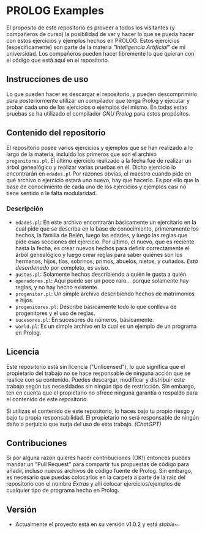 # PROLOG Examples

El propósito de este repositorio es proveer a todos los visitantes (y compañeros de curso) la posibilidad de ver y hacer lo que se pueda hacer con estos ejercicios y ejemplos hechos en PROLOG.
Estos ejercicios (específicamente) son parte de la materia *"Inteligencia Artificial"* de mi universidad.
Los compañeros pueden hacer libremente lo que quieran con el código que está aquí en el repositorio.

## Instrucciones de uso

Lo que pueden hacer es descargar el repositorio, y pueden descomprimirlo para posteriormente utilizar un compilador que tenga Prolog y ejecutar y probar cada uno de los ejercicios o ejemplos del mismo.
En todas estas pruebas se ha utilizado el compilador *GNU Prolog* para estos propósitos.

## Contenido del repositorio

El repositorio posee varios ejercicios y ejemplos que se han realizado a lo largo de la materia, incluído los primeros que son el archivo `progenitores.pl`. El último ejercicio realizado a la fecha fue de realizar un árbol genealógico y realizar varias pruebas en él. Dicho ejercicio lo encontrarán en `edades.pl`
Por razones obvias, el maestro cuando pide en qué archivo o ejercicio estará uno nuevo, hay que hacerlo. Es por ello que la base de conocimiento de cada uno de los ejercicios y ejemplos casi no tiene sentido o le falta modularidad.

### Descripción

- `edades.pl`: En este archivo encontrarán básicamente un ejercitario en la cual pide que se describa en la base de conocimiento, primeramente los hechos, la familia de Belén, luego las edades, y luego las reglas que pide esas secciones del ejercicio. Por último, el nuevo, que es reciente hasta la fecha, es crear nuevos hechos para definir correctamente el árbol genealógico y luego crear reglas para saber quiénes son los hermanos, hijos, tíos, sobrinos, primos, abuelos, nietos, y cuñados. *Está desordenado* por completo, es aviso.
- `gustos.pl`: Solamente hechos describiendo a quién le gusta a quién.
- `operadores.pl`: Aquí puede ser un poco raro... porque solamente hay reglas, y no hay hecho existente.
- `progenitor.pl`: Un simple archivo describiendo hechos de matrimonios e hijos.
- `progenitores.pl`: Describe básicamente todo lo que conlleva de progenitores y el uso de reglas.
- `sucesores.pl`: En sucesores de números, básicamente.
- `world.pl`: Es un simple archivo en la cual es un ejemplo de un programa en Prolog.

## Licencia

Este repositorio está sin licencia ("Unlicensed"), lo que significa que el propietario del trabajo no se hace responsable de ninguna acción que se realice con su contenido. Puedes descargar, modificar y distribuir este trabajo según tus necesidades sin ningún tipo de restricción. Sin embargo, ten en cuenta que el propietario no ofrece ninguna garantía o respaldo para el contenido de este repositorio.

Si utilizas el contenido de este repositorio, lo haces bajo tu propio riesgo y bajo tu propia responsabilidad. El propietario no será responsable de ningún daño o perjuicio que surja del uso de este trabajo.
*(ChatGPT)*

## Contribuciones

Si por alguna razón quieres hacer contribuciones (OK!) entonces puedes mandar un "Pull Request" para compartir tus propuestas de código para añadir, incluso nuevos archivos de código fuente de Prolog.
Sin embargo, es necesario que puedas colocarlos en la carpeta a parte de la raíz del repositorio con el nombre *Extras* y allí colocar ejercicios/ejemplos de cualquier tipo de programa hecho en Prolog.

## Versión

- Actualmente el proyecto está en su versión v1.0.2 y está *stable*~.
